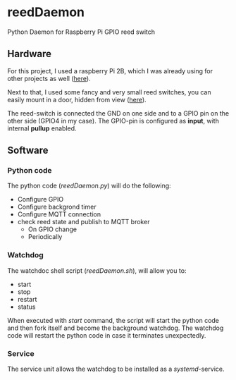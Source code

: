 # reedDaemon
Python Daemon for Raspberry Pi GPIO reed switch

## Hardware
For this project, I used a raspberry Pi 2B, which I was already using for other projects as well ([here](https://www.raspberrypi.org/products/raspberry-pi-2-model-b/ "www.raspberrypi.org")).

Next to that, I used some fancy and very small reed switches, you can easily mount in a door, hidden from view ([here](https://www.dx.com/p/rc-33-5pcs-wired-door-magnetic-reed-switches-alarms-set-white-2084142 "DX.com")).

The reed-switch is connected the GND on one side and to a GPIO pin on the other side (GPIO4 in my case). The GPIO-pin is configured as **input**, with internal **pullup** enabled.

## Software

### Python code
The python code (*reedDaemon.py*) will do the following:
* Configure GPIO
* Configure backgrond timer
* Configure MQTT connection
* check reed state and publish to MQTT broker
    * On GPIO change
    * Periodically

### Watchdog
The watchdoc shell script (*reedDaemon.sh*), will allow you to:
* start
* stop
* restart
* status

When executed with *start* command, the script will start the python code and then fork itself and become the background watchdog. The watchdog code will restart the python code in case it terminates unexpectedly.

### Service
The service unit allows the watchdog to be installed as a *systemd*-service.
